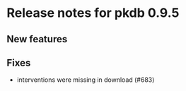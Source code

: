 # Release notes for pkdb 0.9.5

## New features

## Fixes
- interventions were missing in download (#683)


